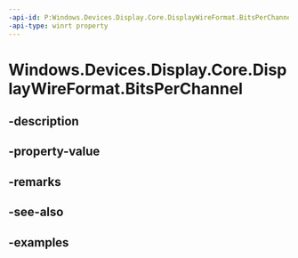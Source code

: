 ```yaml
---
-api-id: P:Windows.Devices.Display.Core.DisplayWireFormat.BitsPerChannel
-api-type: winrt property
---
```


<!-- Property syntax.
public int BitsPerChannel { get; }
-->

# Windows.Devices.Display.Core.DisplayWireFormat.BitsPerChannel

## -description

## -property-value

## -remarks

## -see-also

## -examples

